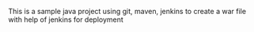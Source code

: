 This is a sample java project using git, maven, jenkins to create a war file with help of jenkins for deployment
